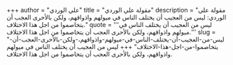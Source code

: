 +++
author = "علي الوردي"
title = "مقولة علي الوردي"
description = "مقولة علي الوردي: ليس من العجيب أن يختلف الناس في ميولهم واذواقهم، ولكن بالأحرى العجب أن يتخاصموا من اجل هذا الاختلاف."
quote = '''ليس من العجيب أن يختلف الناس في ميولهم واذواقهم، ولكن بالأحرى العجب أن يتخاصموا من اجل هذا الاختلاف.'''
slug = "ليس-من-العجيب-أن-يختلف-الناس-في-ميولهم-واذواقهم،-ولكن-بالأحرى-العجب-أن-يتخاصموا-من-اجل-هذا-الاختلاف"
+++
ليس من العجيب أن يختلف الناس في ميولهم واذواقهم، ولكن بالأحرى العجب أن يتخاصموا من اجل هذا الاختلاف.
